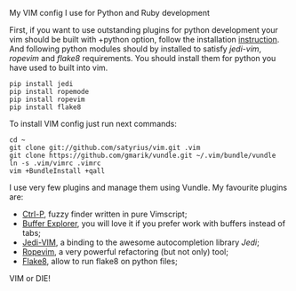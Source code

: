 My VIM config I use for Python and Ruby development

First, if you want to use outstanding plugins for python development your vim should be built with +python option, follow the installation [instruction](https://gist.github.com/satyrius/1635076). And following python modules should by installed to satisfy *jedi-vim*, *ropevim* and *flake8* requirements. You should install them for python you have used to built into vim.

    pip install jedi
    pip install ropemode
    pip install ropevim
    pip install flake8

To install VIM config just run next commands:

	cd ~
    git clone git://github.com/satyrius/vim.git .vim
    git clone https://github.com/gmarik/vundle.git ~/.vim/bundle/vundle
    ln -s .vim/vimrc .vimrc
    vim +BundleInstall +qall

I use very few plugins and manage them using Vundle. My favourite plugins are:

* [Ctrl-P](http://www.vim.org/scripts/script.php?script_id=3736), fuzzy finder written in pure Vimscript;
* [Buffer Explorer](http://www.vim.org/scripts/script.php?script_id=42), you will love it if you prefer work with buffers instead of tabs;
* [Jedi-VIM](https://github.com/davidhalter/jedi-vim), a binding to the awesome autocompletion library *Jedi*;
* [Ropevim](http://rope.sourceforge.net/ropevim.html), a very powerful refactoring (but not only) tool;
* [Flake8](https://github.com/nvie/vim-flake8), allow to run flake8 on python files;

VIM or DIE!